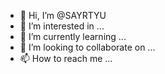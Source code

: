 - 👋 Hi, I’m @SAYRTYU
- 👀 I’m interested in ...
- 🌱 I’m currently learning ...
- 💞️ I’m looking to collaborate on ...
- 📫 How to reach me ...

<!---
SAYRTYU/SAYRTYU is a ✨ special ✨ repository because its `README.md` (this file) appears on your GitHub profile.
You can click the Preview link to take a look at your changes.
--->
